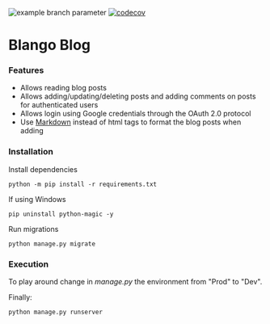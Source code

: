 ![example branch parameter](https://github.com/Weapon-X6/Fortitu_DE/actions/workflows/django.yml/badge.svg)
[![codecov](https://codecov.io/gh/Weapon-X6/Fortitu_DE/graph/badge.svg?token=1F8BF5T9NE)](https://codecov.io/gh/Weapon-X6/Fortitu_DE)

# Blango Blog

### Features

* Allows reading blog posts
* Allows adding/updating/deleting posts and adding comments on posts for authenticated users
* Allows login using Google credentials through the OAuth 2.0 protocol
* Use [Markdown](https://www.markdownguide.org/basic-syntax/) instead of html tags to format the blog posts when adding

### Installation

Install dependencies
```
python -m pip install -r requirements.txt
```

If using Windows
```
pip uninstall python-magic -y
```

Run migrations

```
python manage.py migrate
```

### Execution

To play around change in *manage.py* the environment from "Prod" to "Dev".

Finally:
```
python manage.py runserver
```
